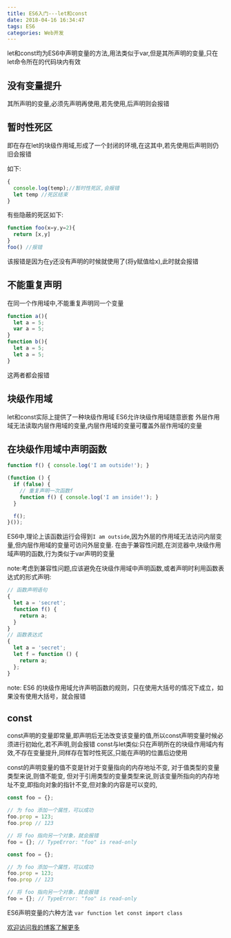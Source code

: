 ```yaml
---
title: ES6入门---let和const
date: 2018-04-16 16:34:47
tags: ES6
categories: Web开发
---
```


let和const均为ES6中声明变量的方法,用法类似于var,但是其所声明的变量,只在let命令所在的代码块内有效
<!-- more -->

## 没有变量提升

其所声明的变量,必须先声明再使用,若先使用,后声明则会报错

## 暂时性死区

即在存在let的块级作用域,形成了一个封闭的环境,在这其中,若先使用后声明则仍旧会报错

如下:

```JavaScript
{
  console.log(temp);//暂时性死区,会报错
  let temp //死区结束
}
```
有些隐蔽的死区如下:
```JavaScript
function foo(x=y,y=2){
  return [x,y]
}
foo() //报错
```
该报错是因为在y还没有声明的时候就使用了(将y赋值给x),此时就会报错

## 不能重复声明

在同一个作用域中,不能重复声明同一个变量
```JavaScript
function a(){
  let a = 5;
  var a = 5;
}
function b(){
  let a = 5;
  let a = 5;
}
```
这两者都会报错

## 块级作用域

let和const实际上提供了一种块级作用域
ES6允许块级作用域随意嵌套
外层作用域无法读取内层作用域的变量,内层作用域的变量可覆盖外层作用域的变量

## 在块级作用域中声明函数

```JavaScript
function f() { console.log('I am outside!'); }

(function () {
  if (false) {
    // 重复声明一次函数f
    function f() { console.log('I am inside!'); }
  }

  f();
}());
```
ES6中,理论上该函数运行会得到`I am outside`,因为外层的作用域无法访问内层变量,但内层作用域的变量可访问外层变量.
在由于兼容性问题,在浏览器中,块级作用域声明的函数,行为类似于var声明的变量

note:考虑到兼容性问题,应该避免在块级作用域中声明函数,或者声明时利用函数表达式的形式声明:
```JavaScript
// 函数声明语句
{
  let a = 'secret';
  function f() {
    return a;
  }
}
// 函数表达式
{
  let a = 'secret';
  let f = function () {
    return a;
  };
}
```
note: ES6 的块级作用域允许声明函数的规则，只在使用大括号的情况下成立，如果没有使用大括号，就会报错

## const

const声明的变量即常量,即声明后无法改变该变量的值,所以const声明变量时候必须进行初始化,若不声明,则会报错
const与let类似:只在声明所在的块级作用域内有效,不存在变量提升,同样存在暂时性死区,只能在声明的位置后边使用

const的声明变量的值不变是针对于变量指向的内存地址不变,
对于值类型的变量类型来说,则值不能变,
但对于引用类型的变量类型来说,则该变量所指向的内存地址不变,即指向对象的指针不变,但对象的内容是可以变的,
```JavaScript
const foo = {};

// 为 foo 添加一个属性，可以成功
foo.prop = 123;
foo.prop // 123

// 将 foo 指向另一个对象，就会报错
foo = {}; // TypeError: "foo" is read-only
```

```JavaScript
const foo = {};

// 为 foo 添加一个属性，可以成功
foo.prop = 123;
foo.prop // 123

// 将 foo 指向另一个对象，就会报错
foo = {}; // TypeError: "foo" is read-only
```


ES6声明变量的六种方法
`var function let const import class`

[欢迎访问我的博客了解更多](http://lizheng3401.github.io/2018/04/16/ES6入门-let和const/)

